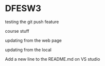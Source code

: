 # DFESW3

testing the git push feature

course stuff

updating from the web page

updating from the local

Add a new line to the README.md on VS studio

